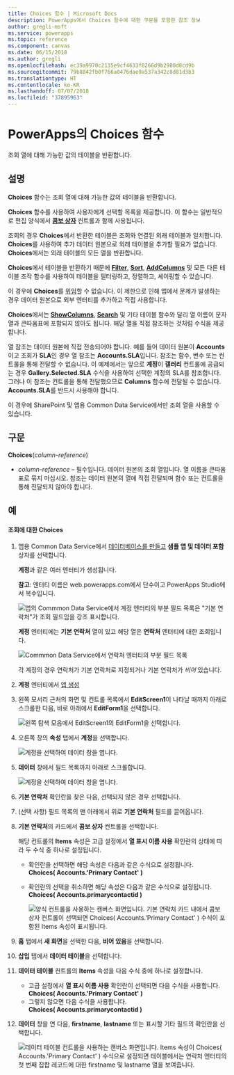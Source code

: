 ```yaml
---
title: Choices 함수 | Microsoft Docs
description: PowerApps에서 Choices 함수에 대한 구문을 포함한 참조 정보
author: gregli-msft
ms.service: powerapps
ms.topic: reference
ms.component: canvas
ms.date: 06/15/2018
ms.author: gregli
ms.openlocfilehash: ec39a9970c2135e9cf4633f8266d9b2980d8cd9b
ms.sourcegitcommit: 79b8842fb0f766a0476dae9a537a342c8d81d3b3
ms.translationtype: HT
ms.contentlocale: ko-KR
ms.lasthandoff: 07/07/2018
ms.locfileid: "37895963"
---
```

# <a name="choices-function-in-powerapps"></a>PowerApps의 Choices 함수
조회 열에 대해 가능한 값의 테이블을 반환합니다.

## <a name="description"></a>설명
**Choices** 함수는 조회 열에 대해 가능한 값의 테이블을 반환합니다.  

**Choices** 함수를 사용하여 사용자에게 선택할 목록을 제공합니다. 이 함수는 일반적으로 편집 양식에서 [**콤보 상자**](../controls/control-combo-box.md) 컨트롤과 함께 사용됩니다.

조회의 경우 **Choices**에서 반환한 테이블은 조회와 연결된 외래 테이블과 일치합니다. **Choices**를 사용하여 추가 데이터 원본으로 외래 테이블을 추가할 필요가 없습니다. **Choices**에서는 외래 테이블의 모든 열을 반환합니다.

**Choices**에서 테이블을 반환하기 때문에 [**Filter**](function-filter-lookup.md), [**Sort**](function-sort.md), [**AddColumns**](function-table-shaping.md) 및 모든 다른 테이블 조작 함수를 사용하여 테이블을 필터링하고, 정렬하고, 셰이핑할 수 있습니다. 

이 경우에 **Choices**를 [위임](../delegation-overview.md)할 수 없습니다. 이 제한으로 인해 앱에서 문제가 발생하는 경우 데이터 원본으로 외부 엔터티를 추가하고 직접 사용합니다. 

**Choices**에서는 [**ShowColumns**](function-table-shaping.md), [**Search**](function-filter-lookup.md) 및 기타 테이블 함수와 달리 열 이름이 문자열과 큰따옴표에 포함되지 않아도 됩니다. 해당 열을 직접 참조하는 것처럼 수식을 제공합니다.

열 참조는 데이터 원본에 직접 전송되어야 합니다. 예를 들어 데이터 원본이 **Accounts**이고 조회가 **SLA**인 경우 열 참조는 **Accounts.SLA**입니다. 참조는 함수, 변수 또는 컨트롤을 통해 전달할 수 없습니다. 이 예제에서는 앞으로 **계정**이 **갤러리** 컨트롤에 공급되는 경우 **Gallery.Selected.SLA** 수식을 사용하여 선택한 계정의 SLA를 참조합니다. 그러나 이 참조는 컨트롤을 통해 전달했으므로 **Columns** 함수에 전달될 수 없습니다. **Accounts.SLA**를 반드시 사용해야 합니다.

이 경우에 SharePoint 및 앱용 Common Data Service에서만 조회 열을 사용할 수 있습니다.

## <a name="syntax"></a>구문
**Choices**(*column-reference*)

* *column-reference* – 필수입니다.  데이터 원본의 조회 열입니다. 열 이름을 큰따옴표로 묶지 마십시오. 참조는 데이터 원본의 열에 직접 전달되며 함수 또는 컨트롤을 통해 전달되지 않아야 합니다.

## <a name="examples"></a>예

#### <a name="choices-for-a-lookup"></a>조회에 대한 Choices

1. 앱용 Common Data Service에서 [데이터베이스를 만들고](../../../administrator/create-database.md) **샘플 앱 및 데이터 포함** 상자를 선택합니다.

    **계정**과 같은 여러 엔터티가 생성됩니다.

    **참고**: 엔터티 이름은 web.powerapps.com에서 단수이고 PowerApps Studio에서 복수입니다.

    ![앱의 Commmon Data Service에서 계정 엔터티의 부분 필드 목록은 "기본 연락처"가 조회 필드임을 강조 표시합니다.](media/function-choices/entity-account.png)

    **계정** 엔터티에는 **기본 연락처** 열이 있고 해당 열은 **연락처** 엔터티에 대한 조회입니다.  

    ![Commmon Data Service에서 연락처 엔터티의 부분 필드 목록](media/function-choices/entity-contact.png)

    각 계정의 경우 연락처가 기본 연락처로 지정되거나 기본 연락처가 *비어* 있습니다.

2. **계정** 엔터티에서 [앱 생성](../data-platform-create-app.md)

3. 왼쪽 모서리 근처의 화면 및 컨트롤 목록에서 **EditScreen1**이 나타날 때까지 아래로 스크롤한 다음, 바로 아래에서 **EditForm1**을 선택합니다.

    ![왼쪽 탐색 모음에서 EditScreen1의 EditForm1을 선택합니다.](media/function-choices/select-editform.png)

4. 오른쪽 창의 **속성** 탭에서 **계정**을 선택합니다.

    ![계정을 선택하여 데이터 창을 엽니다.](media/function-choices/open-data-pane.png)

5. **데이터** 창에서 필드 목록까지 아래로 스크롤합니다.

    ![계정을 선택하여 데이터 창을 엽니다.](media/function-choices/field-list.png)

6. **기본 연락처** 확인란을 찾은 다음, 선택되지 않은 경우 선택합니다.

7. (선택 사항) 필드 목록의 맨 아래에서 위로 **기본 연락처** 필드를 끌어옵니다.

8. **기본 연락처**의 카드에서 **콤보 상자** 컨트롤을 선택합니다.

    해당 컨트롤의 **Items** 속성은 고급 설정에서 **열 표시 이름 사용** 확인란의 상태에 따라 두 수식 중 하나로 설정됩니다.

   - 확인란을 선택하면 해당 속성은 다음과 같은 수식으로 설정됩니다.<br>**Choices( Accounts.'Primary Contact' )**
   - 확인란의 선택을 취소하면 해당 속성은 다음과 같은 수식으로 설정됩니다.<br>**Choices( Accounts.primarycontactid )**

     ![양식 컨트롤을 사용하는 캔버스 화면입니다. **기본 연락처** 카드 내에서 **콤보 상자** 컨트롤이 선택되면 Choices( Accounts.'Primary Contact' ) 수식이 포함된 Items 속성이 표시됩니다.](media/function-choices/accounts-primary-contact.png)

9. **홈** 탭에서 **새 화면**을 선택한 다음, **비어 있음**을 선택합니다.

10. **삽입** 탭에서 **데이터 테이블**을 선택합니다.

11. **데이터 테이블** 컨트롤의 **Items** 속성을 다음 수식 중에 하나로 설정합니다.

     - 고급 설정에서 **열 표시 이름 사용** 확인란이 선택되면 다음 수식을 사용합니다.<br>**Choices( Accounts.'Primary Contact' )**
     - 그렇지 않으면 다음 수식을 사용합니다.<br>**Choices( Accounts.primarycontactid )**

12. **데이터** 창을 연 다음, **firstname**, **lastname** 또는 표시할 기타 필드의 확인란을 선택합니다.

     ![데이터 테이블 컨트롤을 사용하는 캔버스 화면입니다. Items 속성이 Choices( Accounts.'Primary Contact' ) 수식으로 설정되면 테이블에서는 연락처 엔터티의 첫 번째 집합 레코드에 대한 firstname 및 lastname 열을 보여줍니다.](media/function-choices/full-accounts-pc.png)